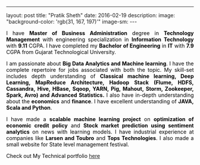 ---
layout: post
title: "Pratik Sheth"
date: 2016-02-19
description:
image: "background-color: 'rgb(31, 167, 197)'"
image-sm: 
---<!--background-color: rgb(31, 167, 197); background-position: center center; background-repeat: no-repeat; background: -webkit-gradient(radial, center center, 0, center center, 460, from(#98fb98), to(#2F2727)); background: -webkit-radial-gradient(circle, #98fb98, #2F2727); background: -moz-radial-gradient(circle, #98fb98, #2F2727); background: -ms-radial-gradient(circle, #98fb98, #2F2727);-->
<div style="color:black;">
<p style="text-align:justify;">I have <b>Master of Business Administration</b> degree in <b>Technology Management</b> with engineering specialization in <b>Information Technology</b> with <b>9.11</b> CGPA. I have completed my <b>Bachelor of Engineering</b> in <b>IT</b> with <b>7.9</b> CGPA from Gujarat Technological University.</p>
<p style="text-align:justify;">I am passionate about <b>Big Data Analytics and Machine learning</b>. I have the complete repertoire for jobs associated with both the topic. My skill-set includes depth understanding of <b>Classical machine learning, Deep Learning, MapReduce Architecture, Hadoop Stack (Flume, HDFS, Cassandra, Hive, HBase, Sqoop, YARN, Pig, Mahout, Storm, Zookeeper, Spark, Avro) and Advanced Statistics.</b> I also have in-depth understanding about the <b>economics</b> and <b>finance</b>. I have excellent understanding of <b>JAVA, Scala and Python</b>.</p>
<p style="text-align:justify;">I have made a <b>scalable machine learning project</b> on <b>optimization of economic credit policy</b> and <b>Stock market prediction using sentiment analytics</b> on news with learning models. I have industrial experience at companies like <b>Larsen and Toubro</b> and <b>Tops Technologies</b>. I also made a small website for State level management festival.</p>
<p>Check out My Technical portfolio <a href="https://daftengineer.wordpress.com/posts/">here</a></p></div>
